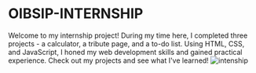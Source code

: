 # OIBSIP-INTERNSHIP

Welcome to my internship project! During my time here, I completed three projects - a calculator, a tribute page, and a to-do list. Using HTML, CSS, and JavaScript, I honed my web development skills and gained practical experience. Check out my projects and see what I've learned!
![intenship](https://github.com/skehargit/OIBSIP-INTERNSHIP/assets/118283474/842ad5e3-c6a2-41ea-acf6-7fed41358e26)
